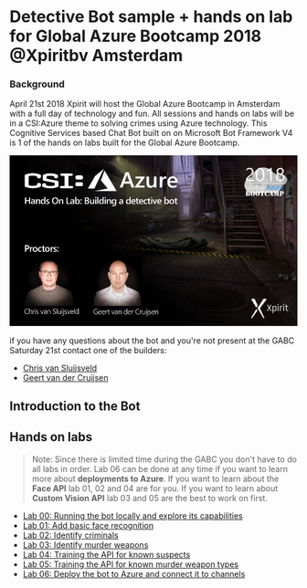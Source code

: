# Detective Bot sample + hands on lab for Global Azure Bootcamp 2018 @Xpiritbv Amsterdam


### Background
April 21st 2018 Xpirit will host the Global Azure Bootcamp in Amsterdam with a full day of technology and fun. All sessions and hands on labs will be in a CSI:Azure theme to solving crimes using Azure technology. This Cognitive Services based Chat Bot built on on Microsoft Bot Framework V4 is 1 of the hands on labs built for the Global Azure Bootcamp.

![](/img/csi-azure.png)

if you have any questions about the bot and you're not present at the GABC Saturday 21st contact one of the builders:

- [Chris van Sluijsveld](https://twitter.com/cvsluijsveld)
- [Geert van der Cruijsen](https://twitter.com/geertvdc)

## Introduction to the Bot


## Hands on labs

> Note: Since there is limited time during the GABC you don't have to do all labs in order. Lab 06 can be done at any time if you want to learn more about **deployments to Azure**. If you want to learn about the **Face API** lab 01, 02 and 04 are for you. If you want to learn about **Custom Vision API** lab 03 and 05 are the best to work on first.

- [Lab 00: Running the bot locally and explore its capabilities](/labs/lab-00.md)
- [Lab 01: Add basic face recognition](/labs/lab-01.md)
- [Lab 02: Identify criminals](/labs/lab-02.md)
- [Lab 03: Identify murder weapons](/labs/lab-03.md)
- [Lab 04: Training the API for known suspects](/labs/lab-04.md)
- [Lab 05: Training the API for known murder weapon types](/labs/lab-05.md)
- [Lab 06: Deploy the bot to Azure and connect it to channels](/labs/lab-06.md)

